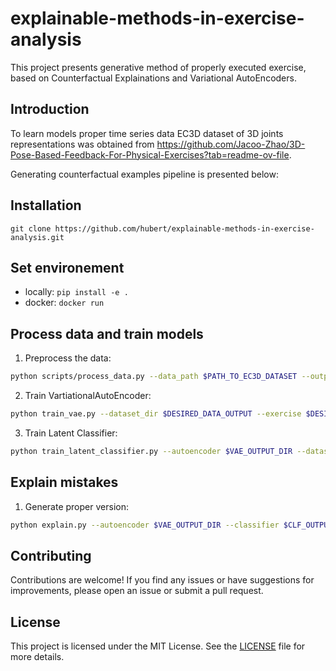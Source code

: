 # explainable-methods-in-exercise-analysis
This project presents generative method of properly executed exercise, based on Counterfactual Explainations and Variational AutoEncoders.



## Introduction
To learn models proper time series data EC3D dataset of 3D joints representations was obtained from https://github.com/Jacoo-Zhao/3D-Pose-Based-Feedback-For-Physical-Exercises?tab=readme-ov-file.

Generating counterfactual examples pipeline is presented below:



## Installation
```git clone https://github.com/hubert/explainable-methods-in-exercise-analysis.git```

## Set environement
* locally: ```pip install -e .```
* docker: ```docker run```

## Process data and train models
1. Preprocess the data:
```bash
python scripts/process_data.py --data_path $PATH_TO_EC3D_DATASET --output_dir $DESIRED_DATA_OUTPUT
```

2. Train VartiationalAutoEncoder:
```bash
python train_vae.py --dataset_dir $DESIRED_DATA_OUTPUT --exercise $DESIRED_EXERCISE --model $ARCHITECTURE_NAME --weights_dir $VAE_OUTPUT_DIR 
```
3. Train Latent Classifier:
```bash
python train_latent_classifier.py --autoencoder $VAE_OUTPUT_DIR --dataset_dir $DESIRED_DATA_OUTPUT --exercise $DESIRED_EXERCISE --weights_dir $CLF_OUTPUT_DIR
```

## Explain mistakes

1. Generate proper version:
```bash 
python explain.py --autoencoder $VAE_OUTPUT_DIR --classifier $CLF_OUTPUT_DIR --dataset_dir $DESIRED_DATA_OUTPUT --exercise $DESIRED_EXERCISE --output_dir $COMPARISON_VIDEO_OUTPUT --sample_num $DATASET_SAMPLE_TO_EXPLAIN
```

## Contributing
Contributions are welcome! If you find any issues or have suggestions for improvements, please open an issue or submit a pull request.

## License
This project is licensed under the MIT License. See the [LICENSE](LICENSE) file for more details.